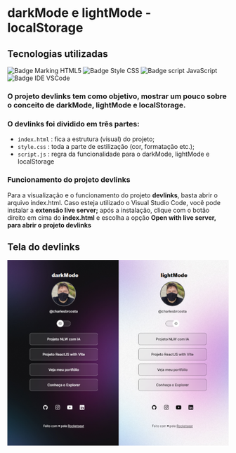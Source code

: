 # darkMode e lightMode - localStorage

## Tecnologias utilizadas

![Badge Marking HTML5](https://img.shields.io/badge/Marking-HTML5-orange)
![Badge Style CSS](https://img.shields.io/badge/Style-CSS-blue)
![Badge script JavaScript](https://shields.io/badge/SJ-JavaScript-yellow)
![Badge IDE VSCode](https://img.shields.io/badge/IDE-VSCode-blue)

<h3>O projeto <strong>devlinks</strong> tem como objetivo, mostrar um pouco sobre o conceito de darkMode, lightMode e localStorage.</h3>
<h3>O devlinks foi dividido em três partes: </h3>

- `index.html` : fica a estrutura (visual) do projeto;
- `style.css` : toda a parte de estilização (cor, formatação etc.);
- `script.js` : regra da funcionalidade para o darkMode, lightMode e localStorage

<h3>Funcionamento do projeto devlinks</h4>

<p>Para a visualização e o funcionamento do projeto <strong>devlinks</strong>, basta abrir o arquivo index.html. Caso esteja utilizado o Visual Studio Code, você pode instalar a <strong>extensão live server;</strong> após a instalação, clique com o botão direito em cima do <strong>index.html</strong> e escolha a opção <strong>Open with live server, para abrir o projeto devlinks</strong></p>

<h2>Tela do devlinks</h2>
<img src="./assets/tela-devlinks.png">
